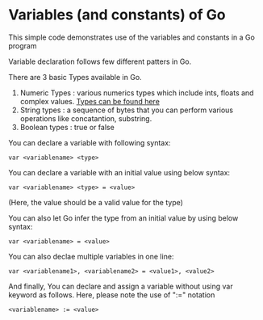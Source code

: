 # Variables (and constants) of Go
This simple code demonstrates use of the variables and constants in a Go program

Variable declaration follows few different patters in Go.

There are 3 basic Types available in Go.
1. Numeric Types : various numerics types which include ints, floats and complex values. [Types can be found here](https://golang.org/search?q=Types#Variables)
2. String types : a sequence of bytes that you can perform various operations like concatantion, substring.
3. Boolean types : true or false

You can declare a variable with following syntax:
```
var <variablename> <type>
```

You can declare a variable with an initial value using below syntax:
```
var <variablename> <type> = <value>
```
(Here, the value should be a valid value for the type)

You can also let Go infer the type from an initial value by using below syntax:
```
var <variablename> = <value>
```

You can also declae multiple variables in one line:
```
var <variablename1>, <variablename2> = <value1>, <value2>
```

And finally, You can declare and assign a variable without using var keyword as follows. Here, please note the use of ":=" notation
```
<variablename> := <value>
```

